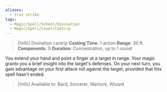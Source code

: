 ```yaml
---
aliases:
  - true strike
tags:
  - Magic/Spell/School/Divination
  - Magic/Spell/Level/Cantrip
---
```

>[!info]
>Divination cantrip
>**Casting Time**: 1 action
>**Range**: 30 ft.
>**Components**: S
>**Duration**: Concentration, up to 1 round

You extend your hand and point a finger at a target in range. Your magic grants you a brief insight into the target's defenses. On your next turn, you gain advantage on your first attack roll against the target, provided that this spell hasn't ended.<br>
>[!info] Available to:
>Bard, Sorcerer, Warlock, Wizard